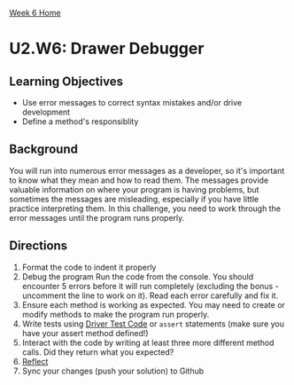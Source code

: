 [Week 6 Home](../)

# U2.W6: Drawer Debugger


## Learning Objectives
- Use error messages to correct syntax mistakes and/or drive development
- Define a method's responsiblity

## Background

You will run into numerous error messages as a developer, so it's important to know what they mean and how to read them. The messages provide valuable information on where your program is having problems, but sometimes the messages are misleading, especially if you have little practice interpreting them. In this challenge, you need to work through the error messages until the program runs properly. 

## Directions
 
1. Format the code to indent it properly
2. Debug the program
Run the code from the console. You should encounter 5 errors before it will run completely (excluding the bonus - uncomment the line to work on it). Read each error carefully and fix it. 
3. Ensure each method is working as expected. You may need to create or modify methods to make the program run properly.
4. Write tests using [Driver Test Code](../../references/driver_code.md) or `assert` statements (make sure you have your assert method defined!)
5. Interact with the code by writing at least three more different method calls. Did they return what you expected?
6. [Reflect](../../references/reflection_guidelines.md)
7. Sync your changes (push your solution) to Github